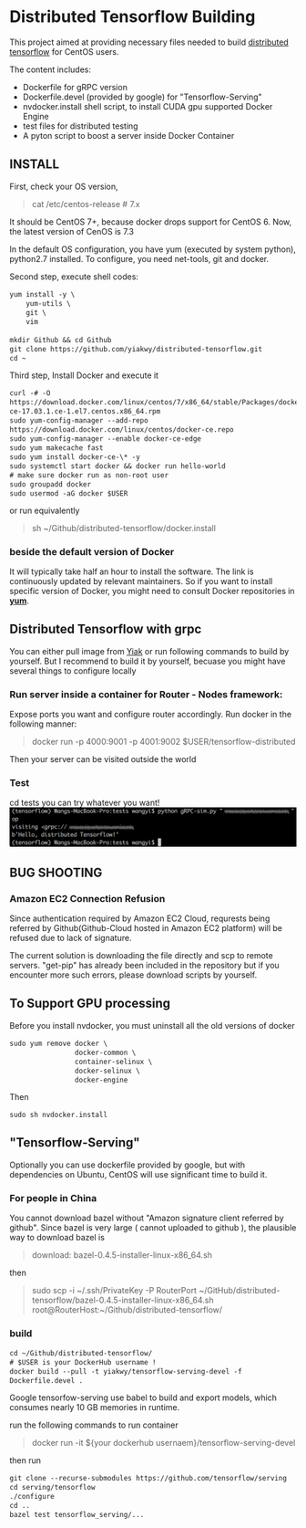 Distributed Tensorflow Building
===============================

This project aimed at providing necessary files needed to build [distributed tensorflow](http://yiakwy.github.io/blog/2017/05/13/Tiny-Distributed-Tensorflow-&-OCI-Series2) for CentOS users.

The content includes:

- Dockerfile for gRPC version
- Dockerfile.devel \(provided by google\) for "Tensorflow-Serving"
- nvdocker.install shell script, to install CUDA gpu supported Docker Engine
- test files for distributed testing
- A pyton script to boost a server inside Docker Container

## INSTALL
First, check your OS version,

> cat /etc/centos-release # 7.x
 
It should be CentOS 7+, because docker drops support for CentOS 6. Now, the latest version of CenOS is 7.3

In the default OS configuration, you have yum \(executed by system python\), python2.7 installed. To configure, you need net-tools, git and docker.

Second step, execute shell codes:
```
yum install -y \
    yum-utils \
    git \
    vim

mkdir Github && cd Github
git clone https://github.com/yiakwy/distributed-tensorflow.git
cd ~
```
Third step, Install Docker and execute it

```shell
curl -# -O https://download.docker.com/linux/centos/7/x86_64/stable/Packages/docker-ce-17.03.1.ce-1.el7.centos.x86_64.rpm
sudo yum-config-manager --add-repo https://download.docker.com/linux/centos/docker-ce.repo
sudo yum-config-manager --enable docker-ce-edge
sudo yum makecache fast
sudo yum install docker-ce-\* -y
sudo systemctl start docker && docker run hello-world
# make sure docker run as non-root user
sudo groupadd docker
sudo usermod -aG docker $USER
```

or run equivalently 

> sh ~/Github/distributed-tensorflow/docker.install

### beside the default version of Docker
It will typically take half an hour to install the software. The link is continuously updated by relevant maintainers. So if you want to install specific version of Docker, you might need to consult Docker repositories in [**yum**](https://docs.docker.com/engine/installation/linux/centos/#install-docker).

## Distributed Tensorflow with grpc
You can either pull image from [Yiak](https://hub.docker.com/r/yiakwy/tensorflow-distributed/) or run following commands to build by yourself. But I recommend to build it by yourself, becuase you might have several things to configure locally

### Run server inside a container for Router - Nodes framework:
Expose ports you want and configure router accordingly. Run docker in the following manner:

> docker run -p 4000:9001 -p 4001:9002 $USER/tensorflow-distributed

Then your server can be visited outside the world

### Test
cd tests you can try whatever you want!
![test-ex](/test-ex.png)

## BUG SHOOTING
### Amazon EC2 Connection Refusion
Since authentication required by Amazon EC2 Cloud, requrests being referred by Github\(Github-Cloud hosted in Amazon EC2 platform\) will be refused due to lack of signature.

The current solution is downloading the file directly and scp to remote servers. "get-pip" has already been included in the repository but if you encounter more such errors, please download scripts by yourself.

## To Support GPU processing
Before you install nvdocker, you must uninstall all the old versions of docker

``` shell
sudo yum remove docker \
                docker-common \
                container-selinux \
                docker-selinux \
                docker-engine
```

Then 

``` shell
sudo sh nvdocker.install
```

## "Tensorflow-Serving"

Optionally you can use dockerfile provided by google, but with dependencies on Ubuntu, CentOS will use significant time to build it.

### For people in China
You cannot download bazel without "Amazon signature client referred by github". Since bazel is very large \(
cannot uploaded to github \), the plausible way to download bazel is

> download: bazel-0.4.5-installer-linux-x86_64.sh

then

> sudo scp -i ~/.ssh/PrivateKey -P RouterPort  ~/GitHub/distributed-tensorflow/bazel-0.4.5-installer-linux-x86_64.sh root@RouterHost:~/Github/distributed-tensorflow/   

### build
```
cd ~/Github/distributed-tensorflow/
# $USER is your DockerHub username !
docker build --pull -t yiakwy/tensorflow-serving-devel -f Dockerfile.devel .
```
Google tensorfow-serving use babel to build and export models, which consumes nearly 10 GB memories in runtime.

run the following commands to run container

> docker run -it ${your dockerhub usernaem}/tensorflow-serving-devel

then run 
``` shell
git clone --recurse-submodules https://github.com/tensorflow/serving
cd serving/tensorflow
./configure
cd ..
bazel test tensorflow_serving/...
```

